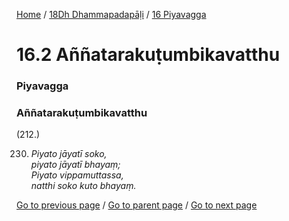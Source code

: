 
[Home](/) / [18Dh Dhammapadapāḷi](/tipitaka/18Dh.md) / [16 Piyavagga](/tipitaka/18Dh/16.md)

# 16.2 Aññatarakuṭumbikavatthu

### Piyavagga

### Aññatarakuṭumbikavatthu

(212.)

230. _Piyato jāyatī soko,_  
_piyato jāyatī bhayaṃ;_  
_Piyato vippamuttassa,_  
_natthi soko kuto bhayaṃ._  


[Go to previous page](/tipitaka/18Dh/16/16.1.md) / [Go to parent page](/tipitaka/18Dh/16.md) / [Go to next page](/tipitaka/18Dh/16/16.3.md)


